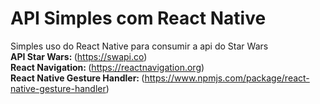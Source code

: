 # API Simples com React Native
Simples uso do React Native para consumir a api do Star Wars<br/>
<Strong>API Star Wars: </Strong>(https://swapi.co)<br/>
<Strong>React Navigation: </Strong>(https://reactnavigation.org)<br/>
<Strong>React Native Gesture Handler: </Strong>(https://www.npmjs.com/package/react-native-gesture-handler)
